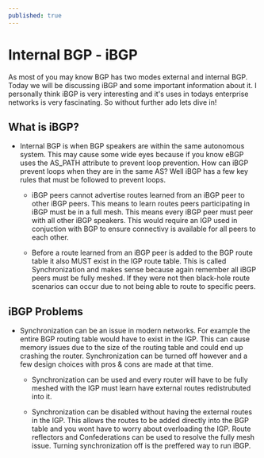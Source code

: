 ```yaml
---
published: true
---
```

# **Internal BGP - iBGP**

As most of you may know BGP has two modes external and internal BGP. Today we will be discussing iBGP and some important information about it. I personally think iBGP is very interesting and it's uses in todays enterprise networks is very fascinating. So without further ado lets dive in!

## What is iBGP?

- Internal BGP is when BGP speakers are within the same autonomous system. This may cause some wide eyes because if you know eBGP uses the AS_PATH attribute to prevent loop prevention. How can iBGP prevent loops when they are in the same AS? Well iBGP has a few key rules that must be followed to prevent loops.
 
  - iBGP peers cannot advertise routes learned from an iBGP peer to other iBGP peers. This means to learn routes peers participating in iBGP must be in a full mesh. This means every iBGP peer must peer with all other iBGP speakers. This would require an IGP used in conjuction with BGP to ensure connectivy is available for all peers to each other.
 
  - Before a route learned from an iBGP peer is added to the BGP route table it also MUST exist in the IGP route table. This is called Synchronization and makes sense because again remember all iBGP peers must be fully meshed. If they were not then black-hole route scenarios can occur due to not being able to route to specific peers. 


## iBGP Problems

 - Synchronization can be an issue in modern networks. For example the entire BGP routing table would have to exist in the IGP. This can cause memory issues due to the size of the routing table and could end up crashing the router. Synchronization can be turned off however and a few design choices with pros & cons are made at that time.
 
   - Synchronization can be used and every router will have to be fully meshed with the IGP must learn have external routes redistrubuted into it.
 
   - Synchronization can be disabled without having the external routes in the IGP. This allows the routes to be added directly into the BGP table and you wont have to worry about overloading the IGP. Route reflectors and Confederations can be used to resolve the fully mesh issue. Turning synchronization off is the preffered way to run iBGP.
